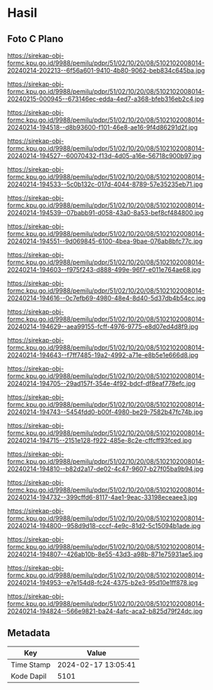 # Hasil

## Foto C Plano

https://sirekap-obj-formc.kpu.go.id/9988/pemilu/pdpr/51/02/10/20/08/5102102008014-20240214-202213--6f56a601-9410-4b80-9062-beb834c645ba.jpg

https://sirekap-obj-formc.kpu.go.id/9988/pemilu/pdpr/51/02/10/20/08/5102102008014-20240215-000945--673146ec-edda-4ed7-a368-bfeb316eb2c4.jpg

https://sirekap-obj-formc.kpu.go.id/9988/pemilu/pdpr/51/02/10/20/08/5102102008014-20240214-194518--d8b93600-f101-46e8-ae16-9f4d86291d2f.jpg

https://sirekap-obj-formc.kpu.go.id/9988/pemilu/pdpr/51/02/10/20/08/5102102008014-20240214-194527--60070432-f13d-4d05-a16e-56718c900b97.jpg

https://sirekap-obj-formc.kpu.go.id/9988/pemilu/pdpr/51/02/10/20/08/5102102008014-20240214-194533--5c0b132c-017d-4044-8789-57e35235eb71.jpg

https://sirekap-obj-formc.kpu.go.id/9988/pemilu/pdpr/51/02/10/20/08/5102102008014-20240214-194539--07babb91-d058-43a0-8a53-bef8cf484800.jpg

https://sirekap-obj-formc.kpu.go.id/9988/pemilu/pdpr/51/02/10/20/08/5102102008014-20240214-194551--9d069845-6100-4bea-9bae-076ab8bfc77c.jpg

https://sirekap-obj-formc.kpu.go.id/9988/pemilu/pdpr/51/02/10/20/08/5102102008014-20240214-194603--f975f243-d888-499e-96f7-e011e764ae68.jpg

https://sirekap-obj-formc.kpu.go.id/9988/pemilu/pdpr/51/02/10/20/08/5102102008014-20240214-194616--0c7efb69-4980-48e4-8d40-5d37db4b54cc.jpg

https://sirekap-obj-formc.kpu.go.id/9988/pemilu/pdpr/51/02/10/20/08/5102102008014-20240214-194629--aea99155-fcff-4976-9775-e8d07ed4d8f9.jpg

https://sirekap-obj-formc.kpu.go.id/9988/pemilu/pdpr/51/02/10/20/08/5102102008014-20240214-194643--f7ff7485-19a2-4992-a71e-e8b5e1e666d8.jpg

https://sirekap-obj-formc.kpu.go.id/9988/pemilu/pdpr/51/02/10/20/08/5102102008014-20240214-194705--29ad157f-354e-4f92-bdcf-df8eaf778efc.jpg

https://sirekap-obj-formc.kpu.go.id/9988/pemilu/pdpr/51/02/10/20/08/5102102008014-20240214-194743--5454fdd0-b00f-4980-be29-7582b47fc74b.jpg

https://sirekap-obj-formc.kpu.go.id/9988/pemilu/pdpr/51/02/10/20/08/5102102008014-20240214-194715--2151e128-f922-485e-8c2e-cffcff93fced.jpg

https://sirekap-obj-formc.kpu.go.id/9988/pemilu/pdpr/51/02/10/20/08/5102102008014-20240214-194810--b82d2a17-de02-4c47-9607-b27f05ba9b94.jpg

https://sirekap-obj-formc.kpu.go.id/9988/pemilu/pdpr/51/02/10/20/08/5102102008014-20240214-194732--399cffd6-8117-4ae1-9eac-33198eceaee3.jpg

https://sirekap-obj-formc.kpu.go.id/9988/pemilu/pdpr/51/02/10/20/08/5102102008014-20240214-194800--958d9d18-cccf-4e9c-81d2-5c15094b1ade.jpg

https://sirekap-obj-formc.kpu.go.id/9988/pemilu/pdpr/51/02/10/20/08/5102102008014-20240214-194807--426ab10b-8e55-43d3-a98b-871e75931ae5.jpg

https://sirekap-obj-formc.kpu.go.id/9988/pemilu/pdpr/51/02/10/20/08/5102102008014-20240214-194953--e7e154d8-fc24-4375-b2e3-95d10e1ff878.jpg

https://sirekap-obj-formc.kpu.go.id/9988/pemilu/pdpr/51/02/10/20/08/5102102008014-20240214-194824--566e9821-ba24-4afc-aca2-b825d79f24dc.jpg


## Metadata

| Key        | Value               |
| ---------- | ------------------- |
| Time Stamp | 2024-02-17 13:05:41 |
| Kode Dapil | 5101                |



